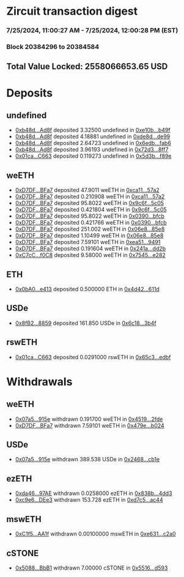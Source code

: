 # Zircuit transaction digest
### 7/25/2024, 11:00:27 AM - 7/25/2024, 12:00:28 PM (EST)
### Block 20384296 to 20384584

## Total Value Locked: 2558066653.65 USD

# Deposits
## undefined
- [0xb48d...Ad8f](https://etherscan.io/address/0xb48df892529f8A751BfDECAEF33B2ab8FA56Ad8f) deposited 3.32500 undefined in [0xe10b...b49f](https://etherscan.io/tx/0xb48df892529f8A751BfDECAEF33B2ab8FA56Ad8f)
- [0xb48d...Ad8f](https://etherscan.io/address/0xb48df892529f8A751BfDECAEF33B2ab8FA56Ad8f) deposited 4.18881 undefined in [0xde8d...de99](https://etherscan.io/tx/0xb48df892529f8A751BfDECAEF33B2ab8FA56Ad8f)
- [0xb48d...Ad8f](https://etherscan.io/address/0xb48df892529f8A751BfDECAEF33B2ab8FA56Ad8f) deposited 2.64723 undefined in [0x6edb...fab6](https://etherscan.io/tx/0xb48df892529f8A751BfDECAEF33B2ab8FA56Ad8f)
- [0xb48d...Ad8f](https://etherscan.io/address/0xb48df892529f8A751BfDECAEF33B2ab8FA56Ad8f) deposited 3.96193 undefined in [0x72d3...8ff7](https://etherscan.io/tx/0xb48df892529f8A751BfDECAEF33B2ab8FA56Ad8f)
- [0x01ca...C663](https://etherscan.io/address/0x01caa1866B82F6ABF3302Bd6A3b08f90968AC663) deposited 0.119273 undefined in [0x5d3b...f89e](https://etherscan.io/tx/0x01caa1866B82F6ABF3302Bd6A3b08f90968AC663)
## weETH
- [0xD7DF...BFa7](https://etherscan.io/address/0xD7DF7E085214743530afF339aFC420c7c720BFa7) deposited 47.9011 weETH in [0xca11...57a2](https://etherscan.io/tx/0xD7DF7E085214743530afF339aFC420c7c720BFa7)
- [0xD7DF...BFa7](https://etherscan.io/address/0xD7DF7E085214743530afF339aFC420c7c720BFa7) deposited 0.210908 weETH in [0xca11...57a2](https://etherscan.io/tx/0xD7DF7E085214743530afF339aFC420c7c720BFa7)
- [0xD7DF...BFa7](https://etherscan.io/address/0xD7DF7E085214743530afF339aFC420c7c720BFa7) deposited 95.8022 weETH in [0x9c6f...5c05](https://etherscan.io/tx/0xD7DF7E085214743530afF339aFC420c7c720BFa7)
- [0xD7DF...BFa7](https://etherscan.io/address/0xD7DF7E085214743530afF339aFC420c7c720BFa7) deposited 0.421804 weETH in [0x9c6f...5c05](https://etherscan.io/tx/0xD7DF7E085214743530afF339aFC420c7c720BFa7)
- [0xD7DF...BFa7](https://etherscan.io/address/0xD7DF7E085214743530afF339aFC420c7c720BFa7) deposited 95.8022 weETH in [0x0390...bfcb](https://etherscan.io/tx/0xD7DF7E085214743530afF339aFC420c7c720BFa7)
- [0xD7DF...BFa7](https://etherscan.io/address/0xD7DF7E085214743530afF339aFC420c7c720BFa7) deposited 0.421766 weETH in [0x0390...bfcb](https://etherscan.io/tx/0xD7DF7E085214743530afF339aFC420c7c720BFa7)
- [0xD7DF...BFa7](https://etherscan.io/address/0xD7DF7E085214743530afF339aFC420c7c720BFa7) deposited 251.002 weETH in [0x06e8...85e8](https://etherscan.io/tx/0xD7DF7E085214743530afF339aFC420c7c720BFa7)
- [0xD7DF...BFa7](https://etherscan.io/address/0xD7DF7E085214743530afF339aFC420c7c720BFa7) deposited 1.10499 weETH in [0x06e8...85e8](https://etherscan.io/tx/0xD7DF7E085214743530afF339aFC420c7c720BFa7)
- [0xD7DF...BFa7](https://etherscan.io/address/0xD7DF7E085214743530afF339aFC420c7c720BFa7) deposited 7.59101 weETH in [0xea51...9491](https://etherscan.io/tx/0xD7DF7E085214743530afF339aFC420c7c720BFa7)
- [0xD7DF...BFa7](https://etherscan.io/address/0xD7DF7E085214743530afF339aFC420c7c720BFa7) deposited 0.191604 weETH in [0x241a...dd2b](https://etherscan.io/tx/0xD7DF7E085214743530afF339aFC420c7c720BFa7)
- [0xC7cC...f0C8](https://etherscan.io/address/0xC7cCe2D4687A6202CF754079c70b5506bC5bf0C8) deposited 9.58000 weETH in [0x7545...e282](https://etherscan.io/tx/0xC7cCe2D4687A6202CF754079c70b5506bC5bf0C8)
## ETH
- [0x0bA0...e413](https://etherscan.io/address/0x0bA09DCD5FF412C58e999526FeC505CAf63ae413) deposited 0.500000 ETH in [0x4d42...611d](https://etherscan.io/tx/0x0bA09DCD5FF412C58e999526FeC505CAf63ae413)
## USDe
- [0x8fB2...8859](https://etherscan.io/address/0x8fB255B80BEBeDD568522E2fb99B7B8768bb8859) deposited 161.850 USDe in [0x6c18...3b4f](https://etherscan.io/tx/0x8fB255B80BEBeDD568522E2fb99B7B8768bb8859)
## rswETH
- [0x01ca...C663](https://etherscan.io/address/0x01caa1866B82F6ABF3302Bd6A3b08f90968AC663) deposited 0.0291000 rswETH in [0x65c3...edbf](https://etherscan.io/tx/0x01caa1866B82F6ABF3302Bd6A3b08f90968AC663)
# Withdrawals
## weETH
- [0x07a5...915e](https://etherscan.io/address/0x07a554926542ECC81b5B7088de2124ae7490915e) withdrawn 0.191700 weETH in [0x4519...2fde](https://etherscan.io/tx/0x07a554926542ECC81b5B7088de2124ae7490915e)
- [0xD7DF...BFa7](https://etherscan.io/address/0xD7DF7E085214743530afF339aFC420c7c720BFa7) withdrawn 7.59101 weETH in [0x479e...b024](https://etherscan.io/tx/0xD7DF7E085214743530afF339aFC420c7c720BFa7)
## USDe
- [0x07a5...915e](https://etherscan.io/address/0x07a554926542ECC81b5B7088de2124ae7490915e) withdrawn 389.538 USDe in [0x2468...cb1e](https://etherscan.io/tx/0x07a554926542ECC81b5B7088de2124ae7490915e)
## ezETH
- [0xda46...97AE](https://etherscan.io/address/0xda46E3427ecdaC2AfD516814d7aAf0758D2A97AE) withdrawn 0.0258000 ezETH in [0x838b...4dd3](https://etherscan.io/tx/0xda46E3427ecdaC2AfD516814d7aAf0758D2A97AE)
- [0xc9e6...DEe3](https://etherscan.io/address/0xc9e66caeFC21dD21e5948E4630D0b35F112DDEe3) withdrawn 153.728 ezETH in [0xd7c5...ac44](https://etherscan.io/tx/0xc9e66caeFC21dD21e5948E4630D0b35F112DDEe3)
## mswETH
- [0xC1f5...AA1f](https://etherscan.io/address/0xC1f59E072A8E75e911171D6E8E5B17CA19f4AA1f) withdrawn 0.00100000 mswETH in [0xe631...c2a0](https://etherscan.io/tx/0xC1f59E072A8E75e911171D6E8E5B17CA19f4AA1f)
## cSTONE
- [0x5088...BbB1](https://etherscan.io/address/0x5088eA6C3f8345238FC0B901e0636F1C6ae3BbB1) withdrawn 7.00000 cSTONE in [0x5516...d593](https://etherscan.io/tx/0x5088eA6C3f8345238FC0B901e0636F1C6ae3BbB1)
